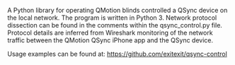 A Python library for operating QMotion blinds controlled a QSync device on the local network. The program is written in Python 3. Network protocol dissection can be found in the comments within the qsync_control.py file. Protocol details are inferred from Wireshark monitoring of the network traffic between the QMotion QSync iPhone app and the QSync device.

Usage examples can be found at: https://github.com/exitexit/qsync-control
